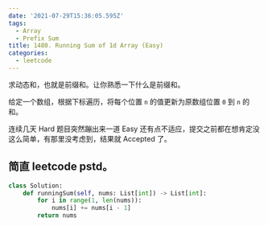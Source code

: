 ```yaml
---
date: '2021-07-29T15:36:05.595Z'
tags:
  - Array
  - Prefix Sum
title: 1480. Running Sum of 1d Array (Easy)
categories:
  - leetcode
---
```


求动态和，也就是前缀和。让你熟悉一下什么是前缀和。

给定一个数组，根据下标遍历，将每个位置 `n` 的值更新为原数组位置 `0` 到 `n` 的和。

连续几天 Hard 题目突然蹦出来一道 Easy 还有点不适应，提交之前都在想肯定没这么简单，有那里没考虑到，结果就 Accepted 了。

<!-- more -->

## 简直 leetcode pstd。

```python
class Solution:
    def runningSum(self, nums: List[int]) -> List[int]:
        for i in range(1, len(nums)):
            nums[i] += nums[i - 1]
        return nums
```
